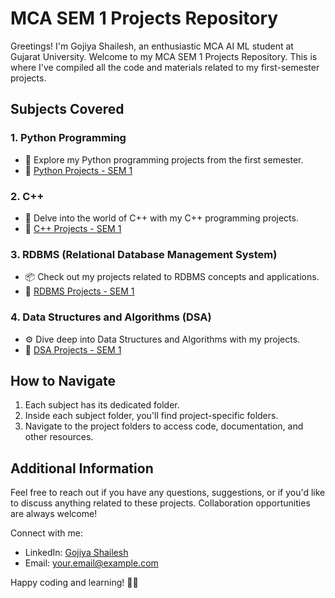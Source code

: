 # MCA SEM 1 Projects Repository

Greetings! I'm Gojiya Shailesh, an enthusiastic MCA AI ML student at Gujarat University. Welcome to my MCA SEM 1 Projects Repository. This is where I've compiled all the code and materials related to my first-semester projects.

## Subjects Covered

### 1. Python Programming
- 🐍 Explore my Python programming projects from the first semester.
- 📁 [Python Projects - SEM 1](./PythonProgramming_SEM1/)

### 2. C++
- 🚀 Delve into the world of C++ with my C++ programming projects.
- 📁 [C++ Projects - SEM 1](./CppProgramming_SEM1/)

### 3. RDBMS (Relational Database Management System)
- 📦 Check out my projects related to RDBMS concepts and applications.
- 📁 [RDBMS Projects - SEM 1](./RDBMS_SEM1/)

### 4. Data Structures and Algorithms (DSA)
- ⚙️ Dive deep into Data Structures and Algorithms with my projects.
- 📁 [DSA Projects - SEM 1](./DSA_SEM1/)

## How to Navigate

1. Each subject has its dedicated folder.
2. Inside each subject folder, you'll find project-specific folders.
3. Navigate to the project folders to access code, documentation, and other resources.

## Additional Information

Feel free to reach out if you have any questions, suggestions, or if you'd like to discuss anything related to these projects. Collaboration opportunities are always welcome!

Connect with me:
- LinkedIn: [Gojiya Shailesh](#gojiyashailesh)
- Email: [your.email@example.com](gojiyaraju25@gmail.com)

Happy coding and learning! 🚀✨
